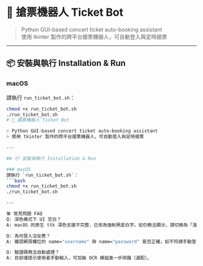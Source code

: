 # 🎫 搶票機器人 Ticket Bot

> Python GUI-based concert ticket auto-booking assistant  
> 使用 tkinter 製作的跨平台搶票機器人，可自動登入與定時搶票

---

## 📦 安裝與執行 Installation & Run

### macOS
請執行 `run_ticket_bot.sh`：
```bash
chmod +x run_ticket_bot.sh
./run_ticket_bot.sh
# 🎫 搶票機器人 Ticket Bot

> Python GUI-based concert ticket auto-booking assistant  
> 使用 tkinter 製作的跨平台搶票機器人，可自動登入與定時搶票

---

## 📦 安裝與執行 Installation & Run

### macOS
請執行 `run_ticket_bot.sh`：
```bash
chmod +x run_ticket_bot.sh
./run_ticket_bot.sh

---

🛠️ 常見問題 FAQ
Q: 深色模式下 UI 空白？
A: macOS 的原生 ttk 深色支援不完整，已改為強制黑底白字。如仍無法顯示，請切換為「淺色」再測試。

Q: 為何登入沒反應？
A: 確認網頁欄位的 name="username" 與 name="password" 是否正確，如不符請手動登入。

Q: 驗證碼無法自動處理？
A: 目前僅提示使用者手動輸入，可加裝 OCR 模組進一步辨識（選配）。

